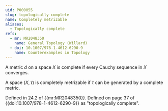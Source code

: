 ```yaml
---
uid: P000055
slug: topologically-complete
name: Completely metrizable
aliases:
  - Topologically complete
refs:
  - mr: MR2048350
    name: General Topology (Willard)
  - doi: 10.1007/978-1-4612-6290-9
    name: Counterexamples in Topology
---
```

A metric $d$ on a space $X$ is complete if every Cauchy sequence in $X$ converges.

A space $(X,\tau)$ is completely metrizable if $\tau$ can be generated by a complete metric.

Defined in 24.2 of {{mr:MR2048350}}.
Defined on page 37 of {{doi:10.1007/978-1-4612-6290-9}} as
"topologically complete".
